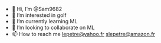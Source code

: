 - 👋 Hi, I’m @Sam9682
- 👀 I’m interested in golf
- 🌱 I’m currently learning ML
- 💞️ I’m looking to collaborate on ML
- 📫 How to reach me lepetre@yahoo.fr
slepetre@amazon.fr

<!---
Sam9682/Sam9682 is a ✨ special ✨ repository because its `README.md` (this file) appears on your GitHub profile.
You can click the Preview link to take a look at your changes.
--->
